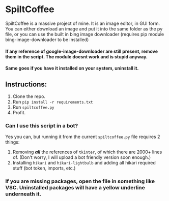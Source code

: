 # SpiltCoffee
SpiltCoffee is a massive project of mine. It is an image editor, in GUI form. You can either download an image and put it into the same folder as the py file, or you can use the built in bing image downloader (requires pip module bing-image-downloader to be installed)

#### If any reference of google-image-downloader are still present, remove them in the script. The module doesnt work and is stupid anyway.
#### Same goes if you have it installed on your system, uninstall it.
 
## Instructions:
1. Clone the repo.
2. Run ```pip install -r requirements.txt```
3. Run ```spiltcoffee.py```
4. Profit.

### Can I use this script in a bot?
Yes you can, but running it from the current ```spiltcoffee.py``` file requires 2 things: 

1. Removing **_all_** the references of ```tkinter```, of which there are 2000+ lines of. (Don't worry, I will upload a bot friendly version soon enough.)
2. Installing ```hikari``` and ```hikari-lightbulb``` and adding all hikari required stuff (bot token, imports, etc.)

### If you are missing packages, open the file in something like VSC. Uninstalled packages will have a yellow underline underneath it.
